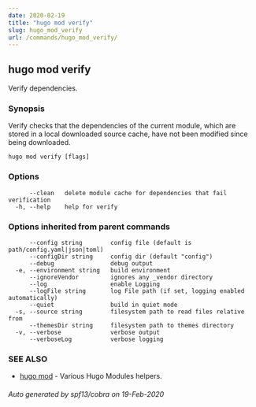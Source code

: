 ```yaml
---
date: 2020-02-19
title: "hugo mod verify"
slug: hugo_mod_verify
url: /commands/hugo_mod_verify/
---
```

## hugo mod verify

Verify dependencies.

### Synopsis

Verify checks that the dependencies of the current module, which are stored in a local downloaded source cache, have not been modified since being downloaded.


```
hugo mod verify [flags]
```

### Options

```
      --clean   delete module cache for dependencies that fail verification
  -h, --help    help for verify
```

### Options inherited from parent commands

```
      --config string        config file (default is path/config.yaml|json|toml)
      --configDir string     config dir (default "config")
      --debug                debug output
  -e, --environment string   build environment
      --ignoreVendor         ignores any _vendor directory
      --log                  enable Logging
      --logFile string       log File path (if set, logging enabled automatically)
      --quiet                build in quiet mode
  -s, --source string        filesystem path to read files relative from
      --themesDir string     filesystem path to themes directory
  -v, --verbose              verbose output
      --verboseLog           verbose logging
```

### SEE ALSO

* [hugo mod](/commands/hugo_mod/)	 - Various Hugo Modules helpers.

###### Auto generated by spf13/cobra on 19-Feb-2020
